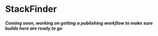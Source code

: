 # StackFinder
##### <i>Coming soon, working on getting a publishing workflow to make sure builds here are ready to go</i>